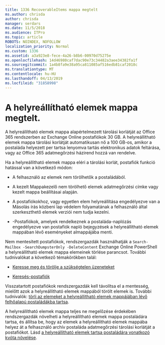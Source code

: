 ```yaml
---
title: 1336 RecoverableItems mappa megtelt
ms.author: chrisda
author: chrisda
manager: serdars
ms.date: 11/5/2018
ms.audience: ITPro
ms.topic: article
ROBOTS: NOINDEX, NOFOLLOW
localization_priority: Normal
ms.custom: 1336
ms.assetid: a3a923e8-fece-4a26-b8b6-00970d75275e
ms.openlocfilehash: 14d46980caf7dac90e73c34482a3aee34382fa1f
ms.sourcegitcommit: 1a4b8fa9e38a95ca811085af516edb81caf2018c
ms.translationtype: MT
ms.contentlocale: hu-HU
ms.lasthandoff: 04/13/2019
ms.locfileid: "31858998"
---
```

# <a name="the-recoverable-items-folder-is-full"></a>A helyreállítható elemek mappa megtelt.

A helyreállítható elemek mappa alapértelmezett tárolási korlátját az Office 365 rendszerben az Exchange Online postafiókok 30 GB. A helyreállítható elemek mappa tárolási korlátját automatikusan nő a 100 GB-os, amikor a postaláda helyezett per tartsa lenyomva tartás elektronikus adatok feltárása, vagy az Office 365 adatmegőrzési házirend hozzá van rendelve.

Ha a helyreállítható elemek mappa eléri a tárolási korlát, postafiók funkció hatással van a következő módon:

- A felhasználó az elemek nem törölhetők a postaládából.

- A kezelt Mappakezelő nem törölhető elemek adatmegőrzési címke vagy kezelt mappa beállításai alapján.

- A postafiókokhoz, vagy egyetlen elem helyreállítása engedélyezve van a Másolás írás közbeni lap védelem folyamatának a felhasználó által szerkeszthető elemek verziói nem tudja kezelni.

- -Postafiókok, amelyek rendelkeznek a postaláda-naplózás engedélyezve van postafiók napló bejegyzések a helyreállítható elemek mappában lévő eseményeket almappájába menti.

Nem mentesített postafiókok, rendszergazdák használhatják a `Search-Mailbox -SearchDumpsterOnly -DeleteContent` Exchange Online PowerShell a helyreállítható elemek mappa elemeinek törlése parancsot. További tudnivalókat a következő témakörökben talál: 

- [Keresse meg és törölje a szükségtelen üzeneteket](https://docs.microsoft.com/office365/securitycompliance/search-for-and-delete-messagesadmin-help)

- [Keresés-postafiók](https://docs.microsoft.com/powershell/module/exchange/mailboxes/Search-Mailbox)

Visszatartott postafiókok rendszergazdák kell távolítsa el a mentesség, mielőtt azok a helyreállítható elemek mappából törölt elemek is. További tudnivalók: [törli az elemeket a helyreállítható elemek mappájában lévő felhőalapú postaládákba tartsa](https://docs.microsoft.com/office365/securitycompliance/delete-items-in-the-recoverable-items-folder-of-mailboxes-on-hold).

A helyreállítható elemek mappa teljes ne megelőzése érdekében rendszergazdák növelheti a helyreállítható elemek mappa postaládára tartsa, és állítsa be, hogy az elemek a helyreállítható elemek mappába helyez át a felhasználó archív postaláda adatmegőrzési tárolási korlátját a postafiókot. Lásd [a helyreállítható elemek tartsa postaládára vonatkozó kvóta növelése](https://docs.microsoft.com/office365/securitycompliance/increase-the-recoverable-quota-for-mailboxes-on-hold).
